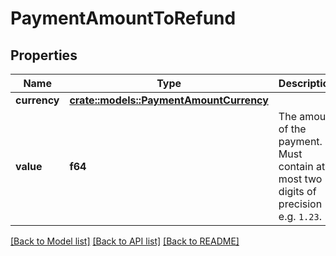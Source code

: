 # PaymentAmountToRefund

## Properties

Name | Type | Description | Notes
------------ | ------------- | ------------- | -------------
**currency** | [**crate::models::PaymentAmountCurrency**](PaymentAmountCurrency.md) |  | 
**value** | **f64** | The amount of the payment. Must contain at most two digits of precision e.g. `1.23`. | 

[[Back to Model list]](../README.md#documentation-for-models) [[Back to API list]](../README.md#documentation-for-api-endpoints) [[Back to README]](../README.md)


